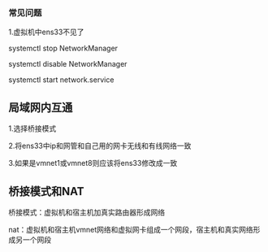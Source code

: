 

### 常见问题

1.虚拟机中ens33不见了

systemctl stop NetworkManager

systemctl disable NetworkManager

systemctl start network.service

## 局域网内互通

1.选择桥接模式

2.将ens33中ip和网管和自己用的网卡无线和有线网络一致

3.如果是vmnet1或vmnet8则应该将ens33修改成一致

## 桥接模式和NAT

桥接模式：虚拟机和宿主机加真实路由器形成网络

nat：虚拟机和宿主机vmnet网络和虚拟网卡组成一个网段，宿主机和真实网络形成另一个网段

